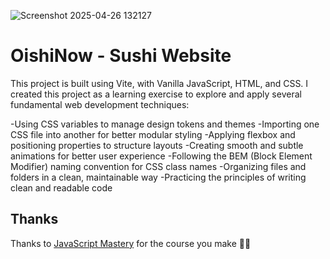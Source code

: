 ![Screenshot 2025-04-26 132127](https://github.com/user-attachments/assets/c269c3f4-993b-46cb-9ad5-570950bcee3d)

# **OishiNow - Sushi Website**

This project is built using Vite, with Vanilla JavaScript, HTML, and CSS.
I created this project as a learning exercise to explore and apply several fundamental web development techniques:

-Using CSS variables to manage design tokens and themes
-Importing one CSS file into another for better modular styling
-Applying flexbox and positioning properties to structure layouts
-Creating smooth and subtle animations for better user experience
-Following the BEM (Block Element Modifier) naming convention for CSS class names
-Organizing files and folders in a clean, maintainable way
-Practicing the principles of writing clean and readable code

## **Thanks**
Thanks to [JavaScript Mastery](https://www.youtube.com/@javascriptmastery) for the course you make 🙏🏻
